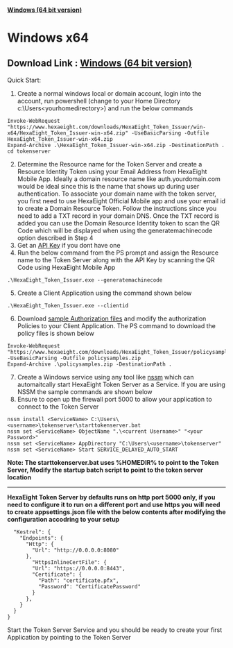 #### [Windows (64 bit version)](https://github.com/HexaEightTeam/HexaEight-Token-Server/releases/download/Production-1.6.8/win-64.zip) 
# Windows x64 


## Download Link : [Windows (64 bit version)](https://github.com/HexaEightTeam/HexaEight-Token-Server/releases/download/Production-1.6.8/win-64.zip) 

Quick Start:

1. Create a normal windows local or domain account, login into the account, run powershell (change to your Home Directory c:\Users\<yourhomedirectory>) and run the below commands


```
Invoke-WebRequest "https://www.hexaeight.com/downloads/HexaEight_Token_Issuer/win-x64/HexaEight_Token_Issuer-win-x64.zip" -UseBasicParsing -Outfile HexaEight_Token_Issuer-win-x64.zip
Expand-Archive .\HexaEight_Token_Issuer-win-x64.zip -DestinationPath .
cd tokenserver

```

2. Determine the Resource name for the Token Server and create a Resource Identity Token using your Email Address from HexaEight Mobile App. Ideally a domain resource name like auth.yourdomain.com would be ideal since this is the name that shows up during user authentication.  To associate your domain name with the token server, you first need to use HexaEight Official Mobile app and use your email id to create a Domain Resource Token. Follow the instructions since you need to add a TXT record in your domain DNS. Once the TXT record is added you can use the Domain Resource Identity token to scan the QR Code which will be displayed when using the generatemachinecode option described in Step 4
3. Get an [API Key](https://rapidapi.com/hexaeight-hexaeight-default/api/hexaeight-sso-platform/pricing) if you dont have one
4. Run the below command from the PS prompt and assign the Resource name to the Token Server along with the API Key by scanning the QR Code using HexaEight Mobile App

```
.\HexaEight_Token_Issuer.exe --generatemachinecode
```

5. Create a Client Application using the command shown below

```
.\HexaEight_Token_Issuer.exe --clientid
```

6. Download [sample Authorization files](https://github.com/HexaEightTeam/HexaEight-Token-Server/tree/main/authorization-samples) and modify the authorization Policies to your Client Application. The PS command to download the policy files is shown below
```
Invoke-WebRequest "https://www.hexaeight.com/downloads/HexaEight_Token_Issuer/policysamples.zip" -UseBasicParsing -Outfile policysamples.zip
Expand-Archive .\policysamples.zip -DestinationPath .
```

7. Create a Windows service using any tool like [nssm](https://nssm.cc/) which can automaitcally start HexaEight Token Server as a Service. If you are using NSSM the sample commands are shown below
8. Ensure to open up the firewall port 5000 to allow your application to connect to the Token Server

```
nssm install <ServiceName> C:\Users\<username>\tokenserver\starttokenserver.bat
nssm set <ServiceName> ObjectName ".\<current Username>" "<your Password>"
nssm set <ServiceName> AppDirectory "C:\Users\<username>\tokenserver"
nssm set <ServiceName> Start SERVICE_DELAYED_AUTO_START
```
**Note: The starttokenserver.bat uses %HOMEDIR% to point to the Token Server, Modify the startup batch script to point to the token server location**

---

**HexaEight Token Server by defaults runs on http port 5000 only, if you need to configure it to run on a different port and use https you will need to create appsettings.json file with the below contents after modifying the configuration accodring to your setup**

```{                                                                               
  "Kestrel": {                                
    "Endpoints": {                                                              
      "Http": {                                
        "Url": "http://0.0.0.0:8080"                                            
      },                                                                        
        "HttpsInlineCertFile": {                                                
        "Url": "https://0.0.0.0:8443",                           
        "Certificate": {                                         
          "Path": "certificate.pfx",             
          "Password": "CertificatePassword"               
        }                                          
      },                                       
    }                                                      
  }                                          
} 
```

Start the Token Server Service and you should be ready to create your first Application by pointing to the Token Server
